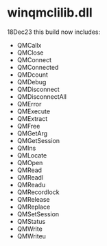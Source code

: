 winqmclilib.dll
===============
18Dec23 this build now includes:
 * QMCallx
 * QMClose
 * QMConnect
 * QMConnected
 * QMDcount
 * QMDebug
 * QMDisconnect
 * QMDisconnectAll
 * QMError
 * QMExecute
 * QMExtract
 * QMFree
 * QMGetArg
 * QMGetSession
 * QMIns
 * QMLocate
 * QMOpen
 * QMRead
 * QMReadl
 * QMReadu
 * QMRecordlock
 * QMRelease
 * QMReplace
 * QMSetSession
 * QMStatus
 * QMWrite
 * QMWriteu
